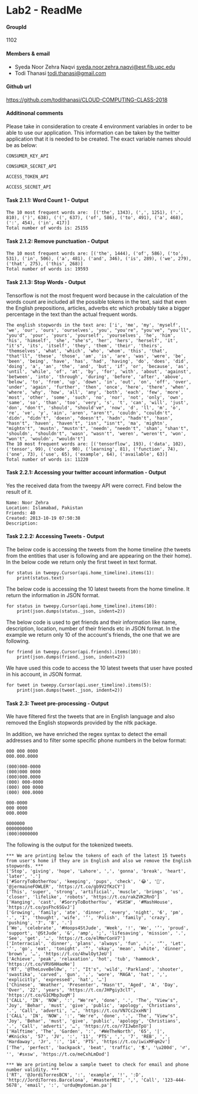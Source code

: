 # Lab2 - ReadMe

#### GroupId
1102

#### Members & email
- Syeda Noor Zehra Naqvi         <syeda.noor.zehra.naqvi@est.fib.upc.edu>
- Todi Thanasi                   <todi.thanasi@gmail.com>
                         
#### Github url
https://github.com/todithanasi/CLOUD-COMPUTING-CLASS-2018

#### Additinonal comments
Please take in consideration to create 4 environment variables in order to be able to use our application. This information can be taken by the twitter application that it is needed to be created.
The exact variable names should be as below:

```
CONSUMER_KEY_API

CONSUMER_SECRET_API

ACCESS_TOKEN_API

ACCESS_SECRET_API
```

#### Task 2.1.1: Word Count 1 - Output
```
The 10 most frequent words are:  [('the', 1343), (',', 1251), ('.', 810), (')', 638), ('(', 637), ('of', 586), ('to', 491), ('a', 468), (':', 454), ('in', 417)]
Total number of words is: 25155
```

#### Task 2.1.2: Remove punctuation - Output
```
The 10 most frequent words are: [('the', 1444), ('of', 586), ('to', 531), ('in', 506), ('a', 481), ('and', 346), ('is', 289), ('we', 279), ('that', 275), ('this', 268)]
Total number of words is: 19593
```

#### Task 2.1.3: Stop Words - Output
Tensorflow is not the most frequent word because in the calculation of the words count are included all the possible tokens in the text, said that even the 
English prepositions, articles, adverbs etc which probably take a bigger percentage in the text than the actual frequent words.

```
The english stopwords in the text are: ['i', 'me', 'my', 'myself', 'we', 'our', 'ours', 'ourselves', 'you', "you're", "you've", "you'll", "you'd", 'your', 'yours', 'yourself', 'yourselves', 'he', 'him', 'his', 'himself', 'she', "she's", 'her', 'hers', 'herself', 'it', "it's", 'its', 'itself', 'they', 'them', 'their', 'theirs', 'themselves', 'what', 'which', 'who', 'whom', 'this', 'that', "that'll", 'these', 'those', 'am', 'is', 'are', 'was', 'were', 'be', 'been', 'being', 'have', 'has', 'had', 'having', 'do', 'does', 'did', 'doing', 'a', 'an', 'the', 'and', 'but', 'if', 'or', 'because', 'as', 'until', 'while', 'of', 'at', 'by', 'for', 'with', 'about', 'against', 'between', 'into', 'through', 'during', 'before', 'after', 'above', 'below', 'to', 'from', 'up', 'down', 'in', 'out', 'on', 'off', 'over', 'under', 'again', 'further', 'then', 'once', 'here', 'there', 'when', 'where', 'why', 'how', 'all', 'any', 'both', 'each', 'few', 'more', 'most', 'other', 'some', 'such', 'no', 'nor', 'not', 'only', 'own', 'same', 'so', 'than', 'too', 'very', 's', 't', 'can', 'will', 'just', 'don', "don't", 'should', "should've", 'now', 'd', 'll', 'm', 'o', 're', 've', 'y', 'ain', 'aren', "aren't", 'couldn', "couldn't", 'didn', "didn't", 'doesn', "doesn't", 'hadn', "hadn't", 'hasn', "hasn't", 'haven', "haven't", 'isn', "isn't", 'ma', 'mightn', "mightn't", 'mustn', "mustn't", 'needn', "needn't", 'shan', "shan't", 'shouldn', "shouldn't", 'wasn', "wasn't", 'weren', "weren't", 'won', "won't", 'wouldn', "wouldn't"]
The 10 most frequent words are: [('tensorflow', 193), ('data', 102), ('tensor', 99), ('code', 90), ('learning', 81), ('function', 74), ('one', 73), ('use', 65), ('example', 64), ('available', 63)]
Total number of words is: 11220
```

#### Task 2.2.1: Accessing your twitter account information - Output
Yes the received data from the tweepy API were correct. Find below the result of it.

```
Name: Noor Zehra
Location: Islamabad, Pakistan
Friends: 40
Created: 2013-10-19 07:50:38
Description: 
```

#### Task 2.2.2: Accessing Tweets - Output

The below code is accessing the tweets from the home timeline (the tweets from the entities that user is following and are appearing on the their home). 
In the below code we return only the first tweet in text format.

```
for status in tweepy.Cursor(api.home_timeline).items(1):
    print(status.text)
```

The below code is accessing the 10 latest tweets from the home timeline. It return the information in JSON format.
```
for status in tweepy.Cursor(api.home_timeline).items(10):
    print(json.dumps(status._json, indent=2))
```

The below code is used to get friends and their information like name, description, location, number of their friends etc  in JSON format. In the example we return only 10 of the account's friends, the one that we are following.
```
for friend in tweepy.Cursor(api.friends).items(10):
    print(json.dumps(friend._json, indent=2))
```

We have used this code to access the 10 latest tweets that user have posted in his account, in JSON format.
```
for tweet in tweepy.Cursor(api.user_timeline).items(5):
    print(json.dumps(tweet._json, indent=2))
```

#### Task 2.3: Tweet pre-processing - Output

We have filtered first the tweets that are in English language and also removed the English stopwords provided by the nltk package.

In addition, we have enriched the regex syntax to detect the email addresses and to filter some specific phone numbers in the below format:

```
000 000 0000
000.000.0000

(000)000-0000
(000)000 0000
(000)000.0000
(000) 000-0000
(000) 000 0000
(000) 000.0000

000-0000
000 0000
000.0000

0000000
0000000000
(000)0000000
```

The following is the output for the tokenized tweets.

```
*** We are printing below the tokens of each of the latest 15 tweets from user's home if they are in English and also we remove the English stopwords. ***
['Stop', 'giving', 'hope', 'Lahore', ',', 'gonna', 'break', 'heart', 'later', '.']
['#SorryToBotherYou', 'keeping', 'pups', 'check', '😂', '🐶', '@jermaineFOWLER', 'https://t.co/gb9V2fKzCY']
['This', 'super', 'strong', 'artificial', 'muscle', 'brings', 'us', 'closer', 'lifelike', 'robots', 'https://t.co/rakZVK2RnO']
['Hanging', 'cast', '#SorryToBotherYou', '#SXSW', '#MashHouse', 'https://t.co/psFhc6SGvJ']
['Growing', 'family', 'ate', 'dinner', 'every', 'night', '6', 'pm', '.', 'I', 'thought', 'wife', '’', 'Polish', 'family', 'crazy', 'pushing', '7', '8', '.']
['We', 'celebrate', '#Hoops4StJude', 'Week', '!', 'We', '’', 'proud', 'support', '@StJude', '&', 'amp', ';', 'lifesaving', 'mission', '.', 'See', 'get', '…', 'https://t.co/elMmrConV7']
['Interracial', 'dinner', 'plans', 'always', 'fun', '.', '“', 'Let', '’', 'go', 'eat', 'tonight', '”', 'okay', 'mean', 'white', 'dinner', 'brown', '…', 'https://t.co/4hwlOytJeU']
['Achieve', 'peak', 'relaxation', 'hot', 'tub', 'hammock', 'https://t.co/VRV6HHaoNe']
['RT', '@TheLoveBel0w', ':', "It's", 'wild', 'Parkland', 'shooter', 'swastika', 'carved', 'gun', ',', 'wore', 'MAGA', 'hat', ',', 'explicitly', 'expressed', 'hat', '…']
['Chinese', 'Weather', 'Presenter', "Hasn't", 'Aged', 'A', 'Day', 'Over', '22', 'years', 'https://t.co/JHPgiy3clT', 'https://t.co/G1CMbp3uqM']
['CALL', 'IN', 'NOW', ':', "We're", 'done', '.', 'The', "View's", 'Joy', 'Behar', 'must', 'give', 'public', 'apology', 'Christians', '.', 'Call', 'adverti', '…', 'https://t.co/VN7Cc2xxHN']
['CALL', 'IN', 'NOW', ':', "We're", 'done', '.', 'The', "View's", 'Joy', 'Behar', 'must', 'give', 'public', 'apology', 'Christians', '.', 'Call', 'adverti', '…', 'https://t.co/r7IJwbnTpU']
['Halftime', 'The', 'Garden', ':', '#WeTheNorth', '65', '|', '#Knicks', '57', 'JV', ':', '11', 'PTS', ',', '7', 'REB', ',', 'Hardaway', 'Jr', ':', '14', 'PTS', 'https://t.co/iwixMFqm2v']
['The', 'perfect', 'backpack', 'beat', 'traffic', '🏄', '\u200d', '♂', '️', '#sxsw', 'https://t.co/meCxhLmDod']
```

```
*** We are printing below a sample tweet to check for email and phone number validity. ***
['RT', '@JordiTorresBCN', ':', 'example', '!', ':D', 'http://JordiTorres.Barcelona', '#masterMEI', ',', 'Call', '123-444-5678', 'email', ':', 'urdu@mydomian.pa']
```

